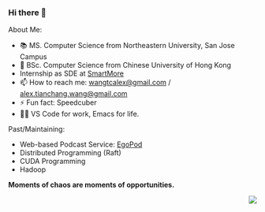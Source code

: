 ### Hi there 👋

<!--
**chang2000/chang2000** is a ✨ _special_ ✨ repository because its `README.md` (this file) appears on your GitHub profile.


-->
About Me:
- 📚 MS. Computer Science from Northeastern University, San Jose Campus
- 🔭 BSc. Computer Science from Chinese University of Hong Kong
- Internship as SDE at [SmartMore](https://en.smartmore.com/)
- 📫 How to reach me: wangtcalex@gmail.com / alex.tianchang.wang@gmail.com
- ⚡ Fun fact: Speedcuber
- 👨‍💻 VS Code for work, Emacs for life.


Past/Maintaining:
- Web-based Podcast Service: [EgoPod](http://www.egopod.xyz)
- Distributed Programming (Raft)
- CUDA Programming
- Hadoop




**Moments of chaos are moments of opportunities.**


<a href="#">
    <img align="right" src="https://github-readme-stats.vercel.app/api?username=chang2000&show_icons=true">
</a>

